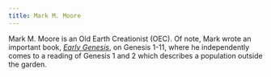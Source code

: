 ```yaml
---
title: Mark M. Moore
---
```

Mark M. Moore is an Old Earth Creationist (OEC). Of note, Mark wrote an important book, [*Early Genesis*](https://www.amazon.com/Early-Genesis-Cosmology-Mark-Moore/dp/0996239014), on Genesis 1-11, where he independently comes to a reading of Genesis 1 and 2 which describes a population outside the garden.
